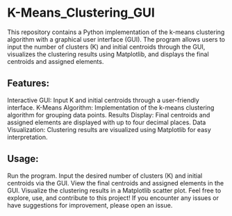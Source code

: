 # K-Means_Clustering_GUI
This repository contains a Python implementation of the k-means clustering algorithm with a graphical user interface (GUI). The program allows users to input the number of clusters (K) and initial centroids through the GUI, visualizes the clustering results using Matplotlib, and displays the final centroids and assigned elements.

## Features:
Interactive GUI: Input K and initial centroids through a user-friendly interface.
K-Means Algorithm: Implementation of the k-means clustering algorithm for grouping data points.
Results Display: Final centroids and assigned elements are displayed with up to four decimal places.
Data Visualization: Clustering results are visualized using Matplotlib for easy interpretation.

## Usage:
Run the program.
Input the desired number of clusters (K) and initial centroids via the GUI.
View the final centroids and assigned elements in the GUI.
Visualize the clustering results in a Matplotlib scatter plot.
Feel free to explore, use, and contribute to this project! If you encounter any issues or have suggestions for improvement, please open an issue.
